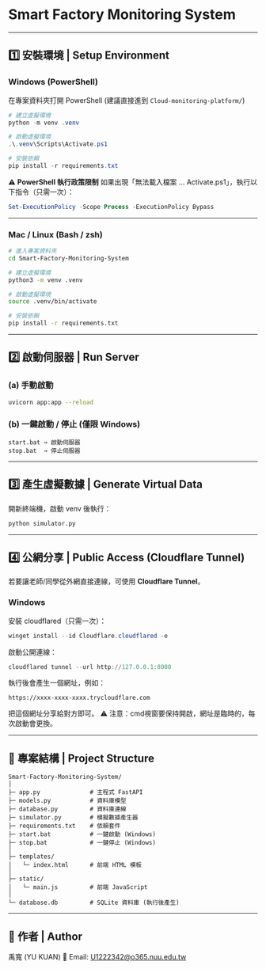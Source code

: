 # Smart Factory Monitoring System

---

## 1️⃣ 安裝環境 | Setup Environment

### Windows (PowerShell)
在專案資料夾打開 PowerShell (建議直接進到 `Cloud-monitoring-platform/`)

```powershell
# 建立虛擬環境
python -m venv .venv

# 啟動虛擬環境
.\.venv\Scripts\Activate.ps1

# 安裝依賴
pip install -r requirements.txt
````

⚠️ **PowerShell 執行政策限制**
如果出現「無法載入檔案 … Activate.ps1」，執行以下指令（只需一次）：

```powershell
Set-ExecutionPolicy -Scope Process -ExecutionPolicy Bypass
```

---

### Mac / Linux (Bash / zsh)

```bash
# 進入專案資料夾
cd Smart-Factory-Monitoring-System

# 建立虛擬環境
python3 -m venv .venv

# 啟動虛擬環境
source .venv/bin/activate

# 安裝依賴
pip install -r requirements.txt
```

---

## 2️⃣ 啟動伺服器 | Run Server

### (a) 手動啟動

```bash
uvicorn app:app --reload
```

### (b) 一鍵啟動 / 停止 (僅限 Windows)

```text
start.bat → 啟動伺服器
stop.bat  → 停止伺服器
```

---

## 3️⃣ 產生虛擬數據 | Generate Virtual Data

開新終端機，啟動 venv 後執行：

```bash
python simulator.py
```

---

## 4️⃣ 公網分享 | Public Access (Cloudflare Tunnel)

若要讓老師/同學從外網直接連線，可使用 **Cloudflare Tunnel**。

### Windows

安裝 cloudflared（只需一次）：

```powershell
winget install --id Cloudflare.cloudflared -e
```

啟動公開連線：

```powershell
cloudflared tunnel --url http://127.0.0.1:8000
```

執行後會產生一個網址，例如：

```
https://xxxx-xxxx-xxxx.trycloudflare.com
```

把這個網址分享給對方即可。
⚠️ 注意：cmd視窗要保持開啟，網址是臨時的，每次啟動會更換。

---

## 📂 專案結構 | Project Structure

```
Smart-Factory-Monitoring-System/
│
├─ app.py              # 主程式 FastAPI
├─ models.py           # 資料庫模型
├─ database.py         # 資料庫連線
├─ simulator.py        # 模擬數據產生器
├─ requirements.txt    # 依賴套件
├─ start.bat           # 一鍵啟動 (Windows)
├─ stop.bat            # 一鍵停止 (Windows)
│
├─ templates/
│   └─ index.html      # 前端 HTML 模板
│
├─ static/
│   └─ main.js         # 前端 JavaScript
│
└─ database.db         # SQLite 資料庫 (執行後產生)
```

---

## 👤 作者 | Author

禹寬 (YU KUAN)
📧 Email: [U1222342@o365.nuu.edu.tw](mailto:U1222342@o365.nuu.edu.tw)

```
